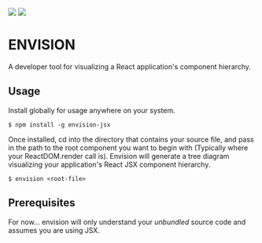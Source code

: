 ![](https://travis-ci.org/jeshicawang/envision-jsx.svg?branch=master)
![](http://g.recordit.co/JMZWz74YRt.gif)

# ENVISION 
A developer tool for visualizing a React application's component hierarchy.

## Usage
Install globally for usage anywhere on your system.

    $ npm install -g envision-jsx
    
Once installed, cd into the directory that contains your source file, and pass in the path to the root component you want to begin with (Typically where your ReactDOM.render call is). Envision will generate a tree diagram visualizing your application's React JSX component hierarchy.

    $ envision <root-file>

## Prerequisites
For now... envision will only understand your *unbundled* source code and assumes you are using JSX.
